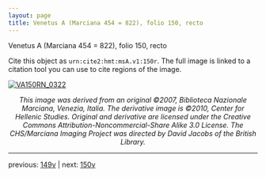 ```yaml
---
layout: page
title: Venetus A (Marciana 454 = 822), folio 150, recto
---
```


Venetus A (Marciana 454 = 822), folio 150, recto

Cite this object as `urn:cite2:hmt:msA.v1:150r`.  The full image is linked to a citation tool you can use to cite regions of the image.

[![VA150RN_0322](http://www.homermultitext.org/iipsrv?IIIF=/project/homer/pyramidal/deepzoom/hmt/vaimg/2017a/VA150RN_0322.tif/full/800,/0/default.jpg)](http://www.homermultitext.org/ict2/?urn=urn:cite2:hmt:vaimg.2017a:VA150RN_0322) 

<p style="text-align: center; font-style: italic;">This image was derived from an original ©2007, Biblioteca Nazionale Marciana, Venezia, Italia. The derivative image is ©2010, Center for Hellenic Studies. Original and derivative are licensed under the Creative Commons Attribution-Noncommercial-Share Alike 3.0 License. The CHS/Marciana Imaging Project was directed by David Jacobs of the British Library.</p>

---

previous: [149v](../149v/) | next: [150v](../150v/)